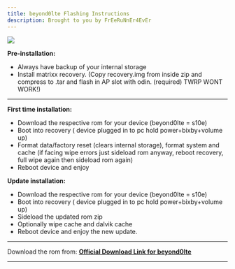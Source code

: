 ```yaml
---
title: beyond0lte Flashing Instructions 
description: Brought to you by FrEeRuNnEr4EvEr
---
```


<a href="#"><img align="center" img src="/assets/installation.png" /></a>

**Pre-installation:**
- Always have backup of your internal storage
- Install matrixx recovery. (Copy recovery.img from inside zip and compress to .tar and flash in AP slot with odin. (required) TWRP WONT WORK!)

----
**First time installation:**
- Download the respective rom for your device (beyond0lte = s10e)
- Boot into recovery ( device plugged in to pc hold power+bixby+volume up)
- Format data/factory reset (clears internal storage), format system and cache (if facing wipe errors just sideload rom anyway, reboot recovery, full wipe again then sideload rom again)
- Reboot device and enjoy

**Update installation:**
- Download the respective rom for your device (beyond0lte = s10e)
- Boot into recovery ( device plugged in to pc hold power+bixby+volume up)
- Sideload the updated rom zip
- Optionally wipe cache and dalvik cache
- Reboot device and enjoy the new update.

----
Download the rom from: [**Official Download Link for beyond0lte**](https://sourceforge.net/projects/projectmatrixx/files/Android-14/beyond0lte/)

----
